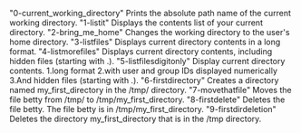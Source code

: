 "0-current_working_directory" Prints the absolute path name of the current working directory.
"1-listit"                    Displays the contents list of your current directory.
"2-bring_me_home"             Changes the working directory to the user's home directory.
"3-listfiles"                 Displays current directory contents in a long format.
"4-listmorefiles"             Displays current directory contents, including hidden files (starting with .).
"5-listfilesdigitonly"        Display current directory contents. 1.long format 2.with user and group IDs displayed numerically 3.And hidden files (starting with .).
"6-firstdirectory"            Creates a directory named my_first_directory in the /tmp/ directory.
"7-movethatfile"              Moves the file betty from /tmp/ to /tmp/my_first_directory.
"8-firstdelete"               Deletes the file betty. The file betty is in /tmp/my_first_directory.
"9-firstdirdeletion"          Deletes the directory my_first_directory that is in the /tmp directory.
